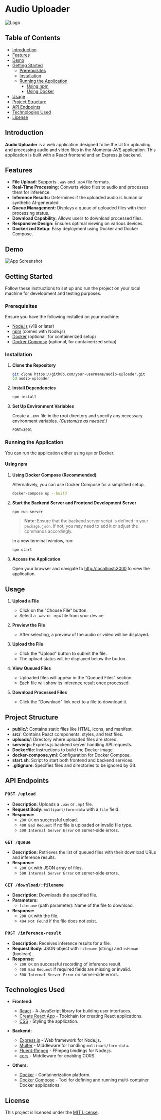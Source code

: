 # Audio Uploader

![Logo](public/logo.png)

## Table of Contents

- [Introduction](#introduction)
- [Features](#features)
- [Demo](#demo)
- [Getting Started](#getting-started)
  - [Prerequisites](#prerequisites)
  - [Installation](#installation)
  - [Running the Application](#running-the-application)
    - [Using npm](#using-npm)
    - [Using Docker](#using-docker)
- [Usage](#usage)
- [Project Structure](#project-structure)
- [API Endpoints](#api-endpoints)
- [Technologies Used](#technologies-used)
- [License](#license)

## Introduction

**Audio Uploader** is a web application designed to be the UI for uploading and processing audio and video files in the Momenta-AVS application. This application is built with a React frontend and an Express.js backend.

## Features

- **File Upload:** Supports `.wav` and `.mp4` file formats.
- **Real-Time Processing:** Converts video files to audio and processes them for inference.
- **Inference Results:** Determines if the uploaded audio is human or synthetic AI-generated.
- **Queue Management:** Displays a queue of uploaded files with their processing status.
- **Download Capability:** Allows users to download processed files.
- **Responsive Design:** Ensures optimal viewing on various devices.
- **Dockerized Setup:** Easy deployment using Docker and Docker Compose.

## Demo

![App Screenshot](UI-Uploader-Screenshot.png)

## Getting Started

Follow these instructions to set up and run the project on your local machine for development and testing purposes.

### Prerequisites

Ensure you have the following installed on your machine:

- [Node.js](https://nodejs.org/) (v18 or later)
- [npm](https://www.npmjs.com/) (comes with Node.js)
- [Docker](https://www.docker.com/) (optional, for containerized setup)
- [Docker Compose](https://docs.docker.com/compose/) (optional, for containerized setup)

### Installation

1. **Clone the Repository**

   ```bash
   git clone https://github.com/your-username/audio-uploader.git
   cd audio-uploader
   ```

2. **Install Dependencies**

   ```bash
   npm install
   ```

3. **Set Up Environment Variables**

   Create a `.env` file in the root directory and specify any necessary environment variables. *(Customize as needed.)*

   ```env
   PORT=3001
   ```

### Running the Application

You can run the application either using `npm` or Docker.

#### Using npm

1. **Using Docker Compose (Recommended)**

   Alternatively, you can use Docker Compose for a simplified setup.

   ```bash
   docker-compose up --build
   ```

1. **Start the Backend Server and Frontend Development Server**

   ```bash
   npm run server
   ```

   > **Note:** Ensure that the backend server script is defined in your `package.json`. If not, you may need to add it or adjust the commands accordingly.

   In a new terminal window, run:

   ```bash
   npm start
   ```

3. **Access the Application**

   Open your browser and navigate to [http://localhost:3000](http://localhost:3000) to view the application.

## Usage

1. **Upload a File**

   - Click on the "Choose File" button.
   - Select a `.wav` or `.mp4` file from your device.

2. **Preview the File**

   - After selecting, a preview of the audio or video will be displayed.
   
3. **Upload the File**

   - Click the "Upload" button to submit the file.
   - The upload status will be displayed below the button.

4. **View Queued Files**

   - Uploaded files will appear in the "Queued Files" section.
   - Each file will show its inference result once processed.

5. **Download Processed Files**

   - Click the "Download" link next to a file to download it.

## Project Structure

- **public/**: Contains static files like HTML, icons, and manifest.
- **src/**: Contains React components, styles, and test files.
- **uploads/**: Directory where uploaded files are stored.
- **server.js**: Express.js backend server handling API requests.
- **Dockerfile**: Instructions to build the Docker image.
- **docker-compose.yml**: Configuration for Docker Compose.
- **start.sh**: Script to start both frontend and backend services.
- **.gitignore**: Specifies files and directories to be ignored by Git.

## API Endpoints

### `POST /upload`

- **Description:** Uploads a `.wav` or `.mp4` file.
- **Request Body:** `multipart/form-data` with a `file` field.
- **Response:**
  - `200 OK` on successful upload.
  - `400 Bad Request` if no file is uploaded or invalid file type.
  - `500 Internal Server Error` on server-side errors.

### `GET /queue`

- **Description:** Retrieves the list of queued files with their download URLs and inference results.
- **Response:**
  - `200 OK` with JSON array of files.
  - `500 Internal Server Error` on server-side errors.

### `GET /download/:filename`

- **Description:** Downloads the specified file.
- **Parameters:**
  - `filename` (path parameter): Name of the file to download.
- **Response:**
  - `200 OK` with the file.
  - `404 Not Found` if the file does not exist.

### `POST /inference-result`

- **Description:** Receives inference results for a file.
- **Request Body:** JSON object with `filename` (string) and `isHuman` (boolean).
- **Response:**
  - `200 OK` on successful recording of inference result.
  - `400 Bad Request` if required fields are missing or invalid.
  - `500 Internal Server Error` on server-side errors.

## Technologies Used

- **Frontend:**
  - [React](https://reactjs.org/) - A JavaScript library for building user interfaces.
  - [Create React App](https://create-react-app.dev/) - Toolchain for creating React applications.
  - [CSS](https://developer.mozilla.org/en-US/docs/Web/CSS) - Styling the application.

- **Backend:**
  - [Express.js](https://expressjs.com/) - Web framework for Node.js.
  - [Multer](https://github.com/expressjs/multer) - Middleware for handling `multipart/form-data`.
  - [Fluent-ffmpeg](https://github.com/fluent-ffmpeg/node-fluent-ffmpeg) - FFmpeg bindings for Node.js.
  - [cors](https://github.com/expressjs/cors) - Middleware for enabling CORS.

- **Others:**
  - [Docker](https://www.docker.com/) - Containerization platform.
  - [Docker Compose](https://docs.docker.com/compose/) - Tool for defining and running multi-container Docker applications.

## License

This project is licensed under the [MIT License](LICENSE).
